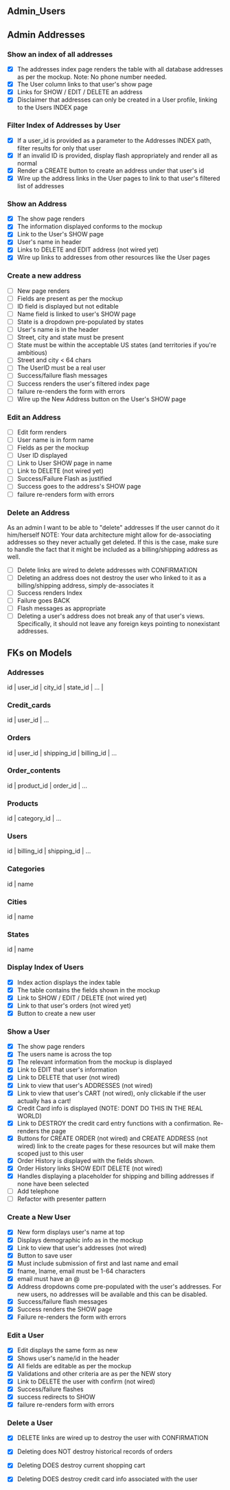 ## Admin_Users



## Admin Addresses
### Show an index of all addresses
- [x] The addresses index page renders the table with all database addresses as per the mockup. Note: No phone number needed.
- [x] The User column links to that user's show page
- [x] Links for SHOW / EDIT / DELETE an address
- [x] Disclaimer that addresses can only be created in a User profile, linking to the Users INDEX page

### Filter Index of Addresses by User
- [x] If a user_id is provided as a parameter to the Addresses INDEX path, filter results for only that user
- [x] If an invalid ID is provided, display flash appropriately and render all as normal
- [x] Render a CREATE button to create an address under that user's id
- [x] Wire up the address links in the User pages to link to that user's filtered list of addresses

### Show an Address
- [x] The show page renders
- [x] The information displayed conforms to the mockup
- [x] Link to the User's SHOW page
- [x] User's name in header
- [x] Links to DELETE and EDIT address (not wired yet)
- [x] Wire up links to addresses from other resources like the User pages

### Create a new address
- [ ] New page renders
- [ ] Fields are present as per the mockup
- [ ] ID field is displayed but not editable
- [ ] Name field is linked to user's SHOW page
- [ ] State is a dropdown pre-populated by states
- [ ] User's name is in the header
- [ ] Street, city and state must be present
- [ ] State must be within the acceptable US states (and territories if you're ambitious)
- [ ] Street and city < 64 chars
- [ ] The UserID must be a real user
- [ ] Success/failure flash messages
- [ ] Success renders the user's filtered index page
- [ ] failure re-renders the form with errors
- [ ] Wire up the New Address button on the User's SHOW page

### Edit an Address
- [ ] Edit form renders
- [ ] User name is in form name
- [ ] Fields as per the mockup
- [ ] User ID displayed
- [ ] Link to User SHOW page in name
- [ ] Link to DELETE (not wired yet)
- [ ] Success/Failure Flash as justified
- [ ] Success goes to the address's SHOW page
- [ ] failure re-renders form with errors

### Delete an Address
As an admin
I want to be able to "delete" addresses
If the user cannot do it him/herself
NOTE: Your data architecture might allow for de-associating addresses so they never actually get deleted. If this is the case, make sure to handle the fact that it might be included as a billing/shipping address as well.

- [ ] Delete links are wired to delete addresses with CONFIRMATION
- [ ] Deleting an address does not destroy the user who linked to it as a billing/shipping address, simply de-associates it
- [ ] Success renders Index
- [ ] Failure goes BACK
- [ ] Flash messages as appropriate
- [ ] Deleting a user's address does not break any of that user's views. Specifically, it should not leave any foreign keys pointing to nonexistant addresses.

## FKs on Models

### Addresses
id | user_id | city_id | state_id | ... |

### Credit_cards
id | user_id | ...

### Orders 
id | user_id | shipping_id | billing_id | ...

### Order_contents
id | product_id | order_id | ...

### Products
id | category_id | ...

### Users
id | billing_id | shipping_id | ...

### Categories
id | name 

### Cities
id | name

### States
id | name

### Display Index of Users
- [x] Index action displays the index table  
- [x] The table contains the fields shown in the mockup  
- [x] Link to SHOW / EDIT / DELETE (not wired yet)  
- [x] Link to that user's orders (not wired yet)  
- [x] Button to create a new user  

### Show a User
- [x] The show page renders  
- [x] The users name is across the top  
- [x] The relevant information from the mockup is displayed  
- [x] Link to EDIT that user's information  
- [x] Link to DELETE that user (not wired)  
- [x] Link to view that user's ADDRESSES (not wired)  
- [x] Link to view that user's CART (not wired), only clickable if the user actually has a cart!  
- [x] Credit Card info is displayed (NOTE: DONT DO THIS IN THE REAL WORLD)  
- [x] Link to DESTROY the credit card entry functions with a confirmation. Re-renders the page  
- [x] Buttons for CREATE ORDER (not wired) and CREATE ADDRESS (not wired) link to the create pages for these resources but will make them scoped just to this user  
- [x] Order History is displayed with the fields shown.  
- [x] Order History links SHOW EDIT DELETE (not wired)  
- [x] Handles displaying a placeholder for shipping and billing addresses if none have been selected  
- [ ] Add telephone
- [ ] Refactor with presenter pattern

### Create a New User
- [x] New form displays user's name at top  
- [x] Displays demographic info as in the mockup  
- [x] Link to view that user's addresses (not wired)  
- [x] Button to save user  
- [x] Must include submission of first and last name and email  
- [x] fname, lname, email must be 1-64 characters  
- [x] email must have an @  
- [x] Address dropdowns come pre-populated with the user's addresses. For new users, no addresses will be available and this can be disabled.  
- [x] Success/failure flash messages  
- [x] Success renders the SHOW page  
- [x] Failure re-renders the form with errors  

### Edit a User
- [x] Edit displays the same form as new  
- [x] Shows user's name/id in the header  
- [x] All fields are editable as per the mockup  
- [x] Validations and other criteria are as per the NEW story  
- [x] Link to DELETE the user with confirm (not wired)  
- [x] Success/failure flashes  
- [x] success redirects to SHOW  
- [x] failure re-renders form with errors  

### Delete a User
- [x] DELETE links are wired up to destroy the user with CONFIRMATION  
- [x] Deleting does NOT destroy historical records of orders  
- [x] Deleting DOES destroy current shopping cart  
- [x] Deleting DOES destroy credit card info associated with the user  




